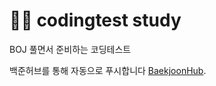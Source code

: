 # 👩‍💻 codingtest study
BOJ 풀면서 준비하는 코딩테스트


백준허브를 통해 자동으로 푸시합니다
[BaekjoonHub](https://github.com/BaekjoonHub/BaekjoonHub).
